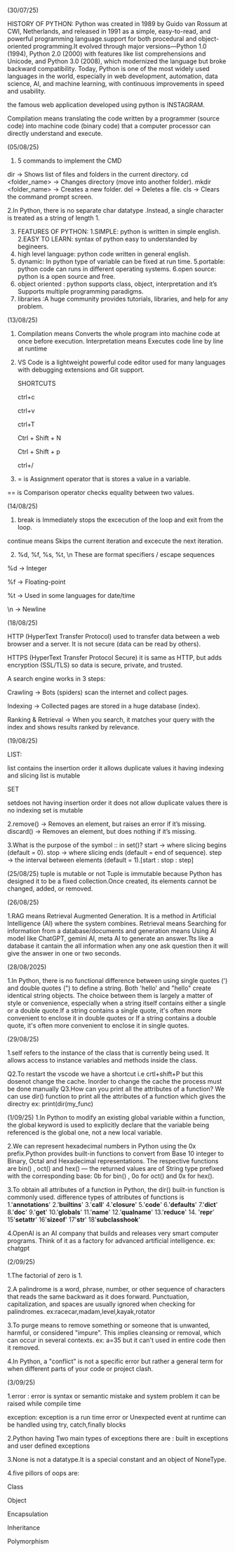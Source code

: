 
(30/07/25)

HISTORY OF PYTHON:  Python was created in 1989 by Guido van Rossum at CWI, Netherlands, and released in 1991 as a simple, easy-to-read, and powerful programming language.support for both procedural and object-oriented programming.It evolved through major versions—Python 1.0 (1994), Python 2.0 (2000) with features like list comprehensions and Unicode, and Python 3.0 (2008), which modernized the language but broke backward compatibility. Today, Python is one of the most widely used languages in the world, especially in web development, automation, data science, AI, and machine learning, with continuous improvements in speed and usability.

 the famous web application developed using python is INSTAGRAM.

 Compilation means translating the code written by a programmer (source code) into machine code (binary code) that a computer processor can directly understand and execute.

 (05/08/25)

1. 5 commands to implement the CMD 

 dir → Shows list of files and folders in the current directory.
cd <folder_name> → Changes directory (move into another folder).
mkdir <folder_name> → Creates a new folder.
del <filename> → Deletes a file.
cls → Clears the command prompt screen.
 
 2.In Python, there is no separate char datatype .Instead, a single character is treated as a string of length 1.

3. FEATURES OF PYTHON:
1.SIMPLE: python is written in simple english.
2.EASY TO LEARN: syntax of python easy to understanded by begineers.
3. high level language: python code written in general english.
4. dynamic: In python type of variable can be fixed at run time.
5.portable: python code can runs in different operating systems.
6.open source: python is a open source and free.
7. object oriented : python supports class, object, interpretation and it’s Supports multiple programming paradigms.
8. libraries :A huge community provides tutorials, libraries, and help for any problem.

(13/08/25)

1. Compilation means Converts the whole program into machine code at once before execution. Interpretation means Executes code line by line at runtime

2. VS Code is a lightweight powerful code editor used for many languages with debugging extensions and Git support.

    SHORTCUTS

   ctrl+c
   
   ctrl+v

   ctrl+T

   Ctrl + Shift + N

   Ctrl + Shift + p

   ctrl+/

4.  = is Assignment operator that is stores a value in a variable.
 
   == is Comparison operator checks equality between two values.

(14/08/25)

1.  break is Immediately stops the excecution of the loop and exit from the loop.

 continue  means Skips the current iteration and excecute the next iteration.

 2. %d, %f, %s, %t, \n These are format specifiers / escape sequences 

%d → Integer 

%f → Floating-point 

%t → Used in some languages for date/time

\n → Newline

(18/08/25)

HTTP (HyperText Transfer Protocol) used to transfer data between a web browser and a server. It is not secure (data can be read by others).

HTTPS (HyperText Transfer Protocol Secure)  it is same as HTTP, but adds encryption (SSL/TLS) so data is secure, private, and trusted.

A search engine works in 3 steps:

Crawling → Bots (spiders) scan the internet and collect pages.

Indexing → Collected pages are stored in a huge database (index).

Ranking & Retrieval → When you search, it matches your query with the index and shows results ranked by relevance.

(19/08/25)

LIST:

list contains the insertion order
it allows duplicate values
it having indexing and slicing
list is mutable

SET

setdoes not having insertion order
it does not allow duplicate values
there is no indexing
set is mutable

2.remove() → Removes an element, but raises an error if it’s missing. discard() → Removes an element, but does nothing if it’s missing.

3.What is the purpose of the symbol :: in set()? start → where slicing begins (default = 0). stop → where slicing ends (default = end of sequence). step → the interval between elements (default = 1).[start : stop : step]

(25/08/25)
tuple is mutable or not
Tuple is immutable because Python has designed it to be a fixed collection.Once created, its elements cannot be changed, added, or removed.
 
 (26/08/25)

 1.RAG means Retrieval Augmented Generation.
It is a method in Artificial Intelligence (AI) where the system combines. Retrieval means Searching for information from a database/documents and generation means Using AI model like ChatGPT, gemini AI, meta AI to generate an answer.Tts like a database it cantain the all information when any one ask question then it will give the answer in one or two seconds. 

(28/08/2025)

1.In Python, there is no functional difference between using single quotes (') and double quotes (") to define a string. Both 'hello' and "hello" create identical string objects. The choice between them is largely a matter of style or convenience, especially when a string itself contains either a single or a double quote.If a string contains a single quote, it's often more convenient to enclose it in double quotes or If a string contains a double quote, it's often more convenient to enclose it in single quotes.

(29/08/25)

1.self refers to the instance of the class that is currently being used. It allows access to instance variables and methods inside the class.

Q2.To restart the vscode we have a shortcut i.e crtl+shift+P but this dosenot change the cache. Inorder to change the cache the process must be done manually Q3.How can you print all the attributes of a function? We can use dir() function to print all the attributes of a function which gives the directry ex: print(dir(my_func)

(1/09/25)
 1.In Python to modify an existing global variable within a function, the global keyword is used to explicitly declare that the variable being referenced is the global one, not a new local variable. 

 2.We can represent hexadecimal numbers in Python using the 0x prefix.Python provides built-in functions to convert from Base 10 integer to Binary, Octal and Hexadecimal representations. The respective functions are bin() , oct() and hex() — the returned values are of String type prefixed with the corresponding base: 0b for bin() , 0o for oct() and 0x for hex().

3.To obtain all attributes of a function in Python, the dir() built-in function is commonly used.
difference types of attributes of functions is 
1.'__annotations__'
2.'__builtins__'
3.'__call__'
4.'__closure__'
5.'__code__'
6.'__defaults__'
7.'__dict__'
8.'__doc__'
9.'__get__'
10.'__globals__'
11.'__name__'
12.'__qualname__'
13.'__reduce__'
14. '__repr__'
15'__setattr__'
16'__sizeof__'
17'__str__'
18'__subclasshook__'

4.OpenAI is an AI company that builds and releases very smart computer programs. Think of it as a factory for advanced artificial intelligence. ex: chatgpt

(2/09/25)

1.The factorial of zero is 1.

2.A palindrome is a word, phrase, number, or other sequence of characters that reads the same backward as it does forward. Punctuation, capitalization, and spaces are usually ignored when checking for palindromes.
ex:racecar,madam,level,kayak,rotator

3.To purge means to remove something or someone that is unwanted, harmful, or considered "impure". This implies cleansing or removal, which can occur in several contexts. ex: a=35 but it can't used in entire code then it removed.

4.In Python, a "conflict" is not a specific error but rather a general term for when different parts of your code or project clash. 

(3/09/25)

1.error : error is syntax or semantic mistake and system problem it can be raised while compile time

exception: exception is a run time error or Unexpected event at runtime can be handled using try, catch,finally blocks

2.Python having Two main types of exceptions there are : built in exceptions and user defined exceptions

3.None is not a datatype.It is a special constant and an object of NoneType.

4.five pillors of oops are:

Class 

Object 

Encapsulation 

Inheritance 

Polymorphism



